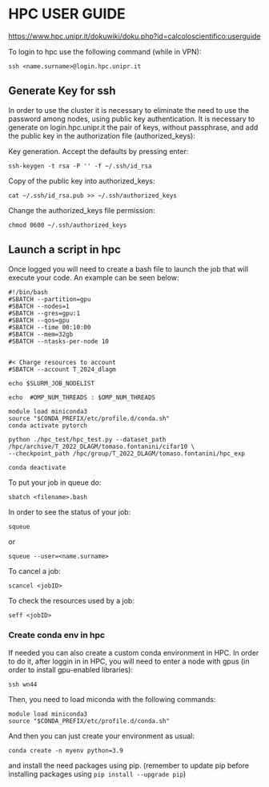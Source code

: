 # HPC USER GUIDE

https://www.hpc.unipr.it/dokuwiki/doku.php?id=calcoloscientifico:userguide

To login to hpc use the following command (while in VPN):
```
ssh <name.surname>@login.hpc.unipr.it 
```

## Generate Key for ssh 

In order to use the cluster it is necessary to eliminate the need to use the password among nodes, using public key authentication. It is necessary to generate on login.hpc.unipr.it the pair of keys, without passphrase, and add the public key in the authorization file (authorized_keys):

Key generation. Accept the defaults by pressing enter:
```
ssh-keygen -t rsa -P '' -f ~/.ssh/id_rsa
```

Copy of the public key into authorized_keys:
```
cat ~/.ssh/id_rsa.pub >> ~/.ssh/authorized_keys
```
Change the authorized_keys file permission:
```
chmod 0600 ~/.ssh/authorized_keys
```

## Launch a script in hpc

Once logged you will need to create a bash file to launch the job that will execute your code. An example can be seen below:
```
#!/bin/bash
#SBATCH --partition=gpu
#SBATCH --nodes=1
#SBATCH --gres=gpu:1
#SBATCH --qos=gpu
#SBATCH --time 00:10:00
#SBATCH --mem=32gb
#SBATCH --ntasks-per-node 10


#< Charge resources to account 
#SBATCH --account T_2024_dlagm

echo $SLURM_JOB_NODELIST

echo  #OMP_NUM_THREADS : $OMP_NUM_THREADS

module load miniconda3
source "$CONDA_PREFIX/etc/profile.d/conda.sh"
conda activate pytorch

python ./hpc_test/hpc_test.py --dataset_path /hpc/archive/T_2022_DLAGM/tomaso.fontanini/cifar10 \
--checkpoint_path /hpc/group/T_2022_DLAGM/tomaso.fontanini/hpc_exp

conda deactivate
```
To put your job in queue do:
```
sbatch <filename>.bash
```
In order to see the status of your job:
```
squeue
```
or
```
squeue --user=<name.surname>
```

To cancel a job:
```
scancel <jobID>
```
To check the resources used by a job:
```
seff <jobID>
```

### Create conda env in hpc
If needed you can also create a custom conda environment in HPC.
In order to do it, after loggin in in HPC, you will need to enter a node with gpus (in order to install gpu-enabled libraries):
```
ssh wn44
```

Then, you need to load miconda with the following commands:
```
module load miniconda3
source "$CONDA_PREFIX/etc/profile.d/conda.sh"
```
And then you can just create your environment as usual:
```
conda create -n myenv python=3.9
```
and install the need packages using pip.
(remember to update pip before installing packages using `pip install --upgrade pip`)
